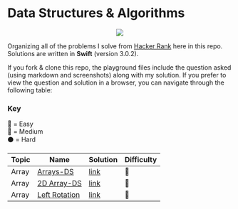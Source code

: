 # Data Structures & Algorithms

<p align="center">
<img src="http://i.imgur.com/AZgPtyf.jpg">
</p>

Organizing all of the problems I solve from [Hacker Rank](https://www.hackerrank.com/) here in this repo. Solutions are written in **Swift** (version 3.0.2).

If you fork & clone this repo, the playground files include the question asked (using markdown and screenshots) along with my solution. If you prefer to view the question and solution in a browser, you can navigate through the following table:

### Key  
🔵 = Easy  
🔴 = Medium  
⚫️ = Hard


| Topic | Name | Solution | Difficulty  
|---|---|---|---|
| Array | [Arrays-DS](https://www.hackerrank.com/challenges/arrays-ds) | [link](https://github.com/JimCampagno/DataStructures-Algos/blob/master/arrays/1.%20Arrays%20-%20DS.playground/Contents.swift)  | 🔵
| Array | [2D Array-DS](https://www.hackerrank.com/challenges/2d-array) | [link](https://github.com/JimCampagno/DataStructures-Algos/blob/master/arrays/2.%202D%20Array%20-%20DS.playground/Contents.swift) | 🔵
| Array | [Left Rotation](https://www.hackerrank.com/challenges/array-left-rotation) | [link](https://github.com/JimCampagno/DataStructures-Algos/blob/master/arrays/3.%20Left%20Rotation.playground/Contents.swift) | 🔵
